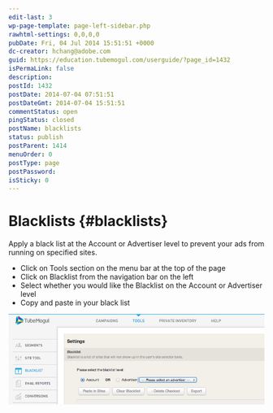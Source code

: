 ```yaml
---
edit-last: 3
wp-page-template: page-left-sidebar.php
rawhtml-settings: 0,0,0,0
pubDate: Fri, 04 Jul 2014 15:51:51 +0000
dc-creator: hchang@adobe.com
guid: https://education.tubemogul.com/userguide/?page_id=1432
isPermaLink: false
description: 
postId: 1432
postDate: 2014-07-04 07:51:51
postDateGmt: 2014-07-04 15:51:51
commentStatus: open
pingStatus: closed
postName: blacklists
status: publish
postParent: 1414
menuOrder: 0
postType: page
postPassword: 
isSticky: 0
---
```


# Blacklists {#blacklists}

Apply a black list at the Account or Advertiser level to prevent your ads from running on specified sites.

* Click on Tools section on the menu bar at the top of the page
* Click on Blacklist from the navigation bar on the left
* Select whether you would like the Blacklist on the Account or Advertiser level
* Copy and paste in your black list

[ ![BLACKLIST](assets/blacklist.png)](assets/blacklist.png) 